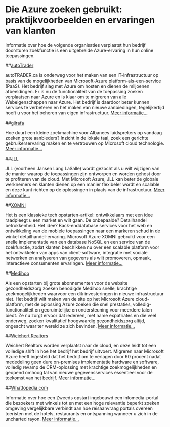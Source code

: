 <properties
    pageTitle="Die Azure zoeken gebruikt: praktijkvoorbeelden en ervaringen van klanten | Microsoft Azure | Gebruiker scenario 's"
    description="Praktijkvoorbeelden en ervaringen van klanten over Azure zoeken, een gehoste cloud-zoekservice op Microsoft Azure."
    services="search"
    documentationCenter=""
    authors="HeidiSteen"
    manager="jhubbard"
    editor=""
    tags="azure-portal"/>

<tags
    ms.service="search"
    ms.devlang="NA"
    ms.workload="search"
    ms.topic="article" 
    ms.tgt_pltfrm="na"
    ms.date="08/29/2016"
    ms.author="heidist"/>

# <a name="whos-using-azure-search-case-studies-and-customer-stories"></a>Die Azure zoeken gebruikt: praktijkvoorbeelden en ervaringen van klanten

Informatie over hoe de volgende organisaties verplaatst hun bedrijf doorsturen zoekfunctie is een uitgebreide Azure-ervaring in hun online toepassingen.

##<a name="autotraderhttpscustomersmicrosoftcompagescustomerstoryaspxrecid18596"></a>[autoTrader](https://customers.microsoft.com/Pages/CustomerStory.aspx?recid=18596)

autoTRADER.ca is onderweg voor het maken van een IT-infrastructuur op basis van de mogelijkheden van Microsoft-Azure platform-als-een-service (PaaS). Het bedrijf slag met Azure om hosten en dienen de miljoenen afbeeldingen. Er is nu de functionaliteit van de toepassing zoeken verplaatsen naar Azure en is klaar om te migreren van alle Webeigenschappen naar Azure. Het bedrijf is daardoor beter kunnen services te verbeteren en het maken van nieuwe aanbiedingen, tegelijkertijd hoeft u voor het beheren van eigen infrastructuur. [Meer informatie...](https://customers.microsoft.com/Pages/CustomerStory.aspx?recid=18596)


##<a name="gjirafahttpscustomersmicrosoftcompagescustomerstoryaspxrecid18633"></a>[gjirafa](https://customers.microsoft.com/Pages/CustomerStory.aspx?recid=18633)

Hoe duurt een kleine zoekmachine voor Albanees luidsprekers op vandaag zoeken grote aanbieders? Inzicht in de lokale taal, zoek een gerichte gebruikerservaring maken en te vertrouwen op Microsoft cloud technologie. [Meer informatie...](https://customers.microsoft.com/Pages/CustomerStory.aspx?recid=18633)


##<a name="jllhttpscustomersmicrosoftcompagescustomerstoryaspxrecid18662"></a>[JLL](https://customers.microsoft.com/Pages/CustomerStory.aspx?recid=18662)

JLL (voorheen Jansen Lang LaSalle) wordt gezocht als u wilt wijzigen van de manier waarop de toepassingen zijn ontworpen en worden gehost door te profiteren van de cloud. Met Microsoft Azure, JLL kan beter de globale werknemers en klanten dienen op een manier flexibeler wordt en scalable en deze kunt richten op de oplossingen in plaats van de infrastructuur. [Meer informatie...](https://customers.microsoft.com/Pages/CustomerStory.aspx?recid=18662)

##<a name="xomnihttpscustomersmicrosoftcompagescustomerstoryaspxrecid18667"></a>[XOMNI](https://customers.microsoft.com/Pages/CustomerStory.aspx?recid=18667)

Het is een klassieke tech opstarten-artikel: ontwikkelaars met een idee raadpleegt u een market en wilt gaan. De onbepaalde? Detailhandel betrokkenheid. Het idee? Back-enddatabase services voor het web en ontwikkeling van de mobiele toepassingen naar een markeren schud in de winkel detailhandel-ervaring. Microsoft Azure XOMNI gebruikt voor een snelle implementatie van een database NoSQL en een service van de zoekfunctie, zodat klanten beschikken nu over een scalable platform voor het ontwikkelen van apps van client-software, integratie met sociale netwerken en analyseren van gegevens als wilt promoveren, opmaak, interactieve consumenten ervaringen. [Meer informatie...](https://customers.microsoft.com/Pages/CustomerStory.aspx?recid=18667)


##<a name="medihoohttpscustomersmicrosoftcompagescustomerstoryaspxrecid19540"></a>[Medihoo](https://customers.microsoft.com/Pages/CustomerStory.aspx?recid=19540)

Als een opstarten bij grote abonnementen voor de website gezondheidszorg zoeken benodigde Medihoo snelle, krachtige zoekmogelijkheden waarvoor een dik investeringen in nieuwe infrastructuur niet. Het bedrijf wilt maken van de site op het Microsoft Azure cloud-platform, met de oplossing Azure zoeken die snel prestaties, volledig-functionaliteit en georuimtelijke en ondersteuning voor meerdere talen biedt. Ze nu zorgt ervoor dat iedereen, met name expatriates en die veel onderweg, zoeken kwalitatief hoogwaardig gezondheidszorg altijd, ongeacht waar ter wereld ze zich bevinden. [Meer informatie...](https://customers.microsoft.com/Pages/CustomerStory.aspx?recid=19540)


##<a name="weichert-realtorshttpscustomersmicrosoftcompagescustomerstoryaspxrecid21252"></a>[Weichert Realtors](https://customers.microsoft.com/Pages/CustomerStory.aspx?recid=21252)

Weichert Realtors worden verplaatst naar de cloud, en deze leidt tot een volledige shift in hoe het bedrijf het bedrijf uitvoert. Migreren naar Microsoft Azure heeft ingesteld dat het bedrijf om te verlagen door 60 procent nadat mededeling geen dure on-premises implementatie hardware en software, volledig revamp de CRM-oplossing met krachtige zoekmogelijkheden en geopend omhoog tal van nieuwe gegevensservices essentieel voor de toekomst van het bedrijf. [Meer informatie...](https://customers.microsoft.com/Pages/CustomerStory.aspx?recid=21252)

##<a name="whattopediacomsearch-dev-case-study-whattopediamd"></a>[Whattopedia.com](search-dev-case-study-whattopedia.md)

Informatie over hoe een Zweeds opstart ingebouwd een infomedia-portal die bezoekers met winkels tot en met een hoge relevantie beperkt zoeken omgeving vergelijkbare verbindt aan hoe reisaanvraag portals overeen toeristen met de hotels, restaurants en ontspanning wanneer u zich in de uncharted rayon. [Meer informatie...](search-dev-case-study-whattopedia.md)

<!--Image References -- here for future reference. Had to -->
[1]: ./media/search-case-studies/autotrader_m.png
[2]: ./media/search-case-studies/gjirafa_m.png
[3]: ./media/search-case-studies/JLL_m.png
[4]: ./media/search-case-studies/medihoo_m.png
[5]: ./media/search-case-studies/weichert_m.png
[xomni]: ./media/search-case-studies/xomni_m.png
